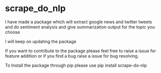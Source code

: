 # scrape_do_nlp
I have made a package which will extract google news and twitter tweets and do sentiment analysis and give summarization output for the topic you choose 

I will keep on updating the package 

If you want to contribute to the package please feel free to raise a issue for feature addition or if you find a bug raise a issue for bug resolving.

To Install the package through pip please use pip install scrape-do-nlp
